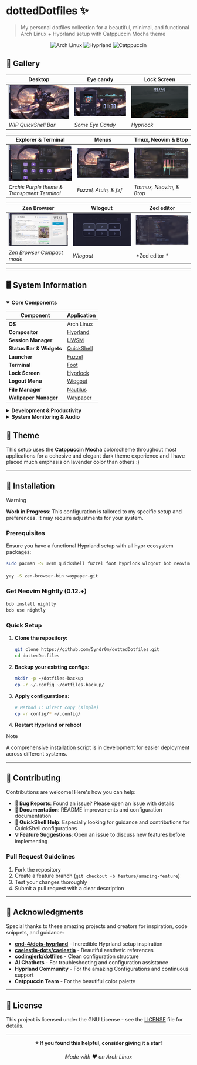 # dottedDotfiles ✨

> My personal dotfiles collection for a beautiful, minimal, and functional Arch Linux + Hyprland setup with Catppuccin Mocha theme

<div align="center">

![Arch Linux](https://img.shields.io/badge/OS-Arch%20Linux-1793D1?style=for-the-badge&logo=arch-linux&logoColor=white)
![Hyprland](https://img.shields.io/badge/WM-Hyprland-58E1FF?style=for-the-badge&logo=wayland&logoColor=black)
![Catppuccin](https://img.shields.io/badge/Theme-Catppuccin%20Mocha-CBA6F7?style=for-the-badge)

</div>

## 📸 Gallery

| Desktop | Eye candy | Lock Screen |
|---------|-------------|-------------|
| ![Desktop Screenshot](assets/justdesktop.png) | ![Eye Candy Screenshot](assets/candy.png) | ![Lock Screenshot](assets/lock.png) |
| *WIP QuickShell Bar* | *Some Eye Candy* | *Hyprlock* |

| Explorer & Terminal | Menus | Tmux, Neovim & Btop |
|---------|-------------|-------------|
| ![Explorer Screenshot](assets/desktop1.png) | ![Menus Screenshot](assets/menus.png) | ![tmux neovim Screenshot](assets/tmux.png) |
| *Qrchis Purple theme & Transparent Terminal* | *Fuzzel, Atuin, & fzf* | *Tmmux, Neovim, & Btop* |

| Zen Browser | Wlogout | Zed editor |
|---------|-------------|-------------|
| ![Browser Screenshot](assets/web.png) | ![Wlogout Screenshot](assets/wlogout.png) | ![Zed Screenshot](assets/zed.png) |
| *Zen Browser Compact mode* | *Wlogout* | *Zed editor * |

---

## 🖥️ System Information

<details open>
<summary><b>Core Components</b></summary>

| Component | Application |
|-----------|-------------|
| **OS** | Arch Linux |
| **Compositor** | [Hyprland](https://github.com/hyprwm/Hyprland) |
| **Session Manager** | [UWSM](https://github.com/Vladimir-csp/uwsm) |
| **Status Bar & Widgets** | [QuickShell](https://github.com/quickshell-org/quickshell) |
| **Launcher** | [Fuzzel](https://codeberg.org/dnkl/fuzzel) |
| **Terminal** | [Foot](https://codeberg.org/dnkl/foot) |
| **Lock Screen** | [Hyprlock](https://github.com/hyprwm/hyprlock) |
| **Logout Menu** | [Wlogout](https://github.com/ArtsyMacaw/wlogout) |
| **File Manager** | [Nautilus](https://gitlab.gnome.org/GNOME/nautilus) |
| **Wallpaper Manager** | [Waypaper](https://github.com/anufrievroman/waypaper) |

</details>

<details>
<summary><b>Development & Productivity</b></summary>

| Category | Applications |
|----------|-------------|
| **Editors** | [Neovim](https://github.com/neovim/neovim), [Zed](https://github.com/zed-industries/zed) |
| **Browser** | [Zen Browser](https://github.com/zen-browser/desktop) |
| **Terminal Multiplexer** | [Tmux](https://github.com/tmux/tmux) |
| **Shell** | [Fish](https://github.com/fish-shell/fish-shell) + [Bash](https://www.gnu.org/software/bash/) |
| **Fuzzy Finder** | [fzf](https://github.com/junegunn/fzf) |
| **History** | [Atuin](https://github.com/atuinsh/atuin) |

</details>

<details>
<summary><b>System Monitoring & Audio</b></summary>

| Purpose | Application |
|---------|-------------|
| **System Monitor** | [btop](https://github.com/aristocratos/btop) |
| **Audio Visualizer** | [Cava](https://github.com/karlstav/cava) |

</details>

## 🎨 Theme

This setup uses the **Catppuccin Mocha** colorscheme throughout most applications for a cohesive and elegant dark theme experience and I have placed much emphasis on lavender color than others :)

---

## 🚀 Installation

> [!WARNING]
> **Work in Progress**: This configuration is tailored to my specific setup and preferences. It may require adjustments for your system.

### Prerequisites

Ensure you have a functional Hyprland setup with all hypr ecosystem packages:

```bash
sudo pacman -S uwsm quickshell fuzzel foot hyprlock wlogout bob neovim zed nautilus tmux fish fzf atuin btop cava

yay -S zen-browser-bin waypaper-git
```

### Get Neovim Nightly (0.12.+)
```bash
bob install nightly
bob use nightly
```

### Quick Setup

1. **Clone the repository:**
   ```bash
   git clone https://github.com/5yndr0m/dottedDotfiles.git
   cd dottedDotfiles
   ```

2. **Backup your existing configs:**
   ```bash
   mkdir -p ~/dotfiles-backup
   cp -r ~/.config ~/dotfiles-backup/
   ```

3. **Apply configurations:**
   ```bash
   # Method 1: Direct copy (simple)
   cp -r config/* ~/.config/
   ```

4. **Restart Hyprland or reboot**

> [!NOTE]
> A comprehensive installation script is in development for easier deployment across different systems.

---

## 🤝 Contributing

Contributions are welcome! Here's how you can help:

- **🐛 Bug Reports**: Found an issue? Please open an issue with details
- **📝 Documentation**: README improvements and configuration documentation
- **🔧 QuickShell Help**: Especially looking for guidance and contributions for QuickShell configurations
- **💡 Feature Suggestions**: Open an issue to discuss new features before implementing

### Pull Request Guidelines

1. Fork the repository
2. Create a feature branch (`git checkout -b feature/amazing-feature`)
3. Test your changes thoroughly
4. Submit a pull request with a clear description

---

## 💝 Acknowledgments

Special thanks to these amazing projects and creators for inspiration, code snippets, and guidance:

- **[end-4/dots-hyprland](https://github.com/end-4/dots-hyprland)** - Incredible Hyprland setup inspiration
- **[caelestia-dots/caelestia](https://github.com/caelestia-dots/caelestia)** - Beautiful aesthetic references
- **[codingjerk/dotfiles](https://github.com/codingjerk/dotfiles)** - Clean configuration structure
- **AI Chatbots** - For troubleshooting and configuration assistance
- **Hyprland Community** - For the amazing Configurations and continuous support
- **Catppuccin Team** - For the beautiful color palette

---

## 📄 License

This project is licensed under the GNU License - see the [LICENSE](LICENSE) file for details.

---

<div align="center">

**⭐ If you found this helpful, consider giving it a star!**

*Made with ❤️ on Arch Linux*

</div>
